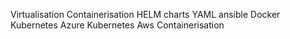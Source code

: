 Virtualisation
Containerisation
HELM charts
YAML 
ansible
Docker
Kubernetes
Azure Kubernetes
Aws Containerisation
